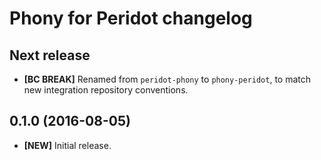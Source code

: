 # Phony for Peridot changelog

## Next release

- **[BC BREAK]** Renamed from `peridot-phony` to `phony-peridot`, to match new
  integration repository conventions.

## 0.1.0 (2016-08-05)

- **[NEW]** Initial release.
